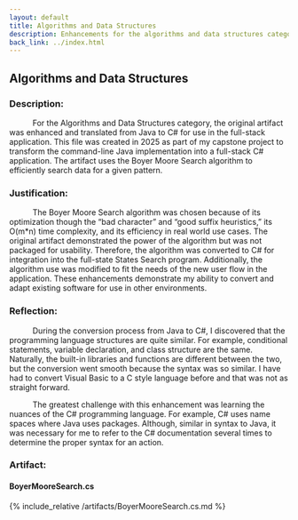 ```yaml
---
layout: default
title: Algorithms and Data Structures
description: Enhancements for the algorithms and data structures category
back_link: ../index.html
---
```

## Algorithms and Data Structures

### Description:
<p style="text-indent:3em;">
For the Algorithms and Data Structures category, the original artifact was enhanced and translated from Java to C# for use in the full-stack application. This file was created in 2025 as part of my capstone project to transform the command-line Java implementation into a full-stack C# application. The artifact uses the Boyer Moore Search algorithm to efficiently search data for a given pattern.
</p>

### Justification:
<p style="text-indent:3em;">
The Boyer Moore Search algorithm was chosen because of its optimization though the “bad character” and “good suffix heuristics,” its O(m*n) time complexity, and its efficiency in real world use cases. The original artifact demonstrated the power of the algorithm but was not packaged for usability. Therefore, the algorithm was converted to C# for integration into the full-state States Search program. Additionally, the algorithm use was modified to fit the needs of the new user flow in the application. These enhancements demonstrate my ability to convert and adapt existing software for use in other environments. 
</p> 

### Reflection:
<p style="text-indent:3em;">
During the conversion process from Java to C#, I discovered that the programming language structures are quite similar. For example, conditional statements, variable declaration, and class structure are the same. Naturally, the built-in libraries and functions are different between the two, but the conversion went smooth because the syntax was so similar. I have had to convert Visual Basic to a C style language before and that was not as straight forward. 
</p> 

<p style="text-indent:3em;">
The greatest challenge with this enhancement was learning the nuances of the C# programming language. For example, C# uses name spaces where Java uses packages. Although, similar in syntax to Java, it was necessary for me to refer to the C# documentation several times to determine the proper syntax for an action. 
</p>

### Artifact:

#### BoyerMooreSearch.cs
{% include_relative /artifacts/BoyerMooreSearch.cs.md %}